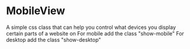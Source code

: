 # MobileView
A simple css class that can help you control what devices you display certain parts of a website on
For mobile add the class "show-mobile" 
For desktop add the class "show-desktop"

